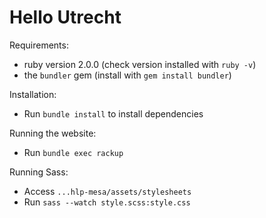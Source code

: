 # Hello Utrecht

Requirements:

* ruby version 2.0.0 (check version installed with `ruby -v`)
* the `bundler` gem (install with `gem install bundler`)

Installation:

* Run `bundle install` to install dependencies

Running the website:

* Run `bundle exec rackup`

Running Sass:

* Access `...hlp-mesa/assets/stylesheets`
* Run `sass --watch style.scss:style.css`